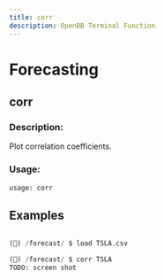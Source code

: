 ```yaml
---
title: corr
description: OpenBB Terminal Function
---
```


# Forecasting

## corr

### Description: 

Plot correlation coefficients.

### Usage: 
```python
usage: corr
```



## Examples

```python

(🦋) /forecast/ $ load TSLA.csv

(🦋) /forecast/ $ corr TSLA
TODO: screen shot


```

